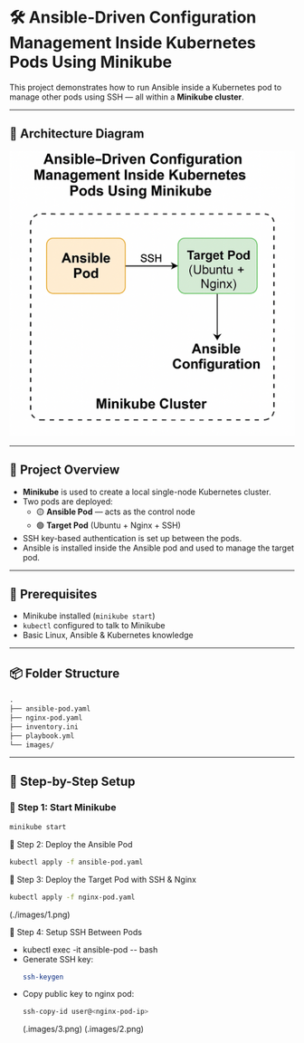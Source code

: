 # 🛠️ Ansible-Driven Configuration Management Inside Kubernetes Pods Using Minikube

This project demonstrates how to run Ansible inside a Kubernetes pod to manage other pods using SSH — all within a **Minikube cluster**.

---

## 📸 Architecture Diagram

![Ansible in Kubernetes using Minikube](./images/ansible-k8s-minikube.png)

---

## 🚀 Project Overview

- **Minikube** is used to create a local single-node Kubernetes cluster.
- Two pods are deployed:
  - 🟡 **Ansible Pod** — acts as the control node
  - 🟢 **Target Pod** (Ubuntu + Nginx + SSH)
- SSH key-based authentication is set up between the pods.
- Ansible is installed inside the Ansible pod and used to manage the target pod.

---

## 🧰 Prerequisites

- Minikube installed (`minikube start`)
- `kubectl` configured to talk to Minikube
- Basic Linux, Ansible & Kubernetes knowledge

---

## 📦 Folder Structure
```
.
├── ansible-pod.yaml
├── nginx-pod.yaml
├── inventory.ini
├── playbook.yml
└── images/
```
---

## 🧱 Step-by-Step Setup

### 🔹 Step 1: Start Minikube

```bash
minikube start
```
🔹 Step 2: Deploy the Ansible Pod
```bash
kubectl apply -f ansible-pod.yaml
```
🔹 Step 3: Deploy the Target Pod with SSH & Nginx
```bash
kubectl apply -f nginx-pod.yaml
```
(./images/1.png)

🔹 Step 4: Setup SSH Between Pods
- kubectl exec -it ansible-pod -- bash
- Generate SSH key:
  ```bash
  ssh-keygen
  ```
- Copy public key to nginx pod:
  ```bash
  ssh-copy-id user@<nginx-pod-ip>
  ```
  (.images/3.png)
  (.images/2.png)
  

